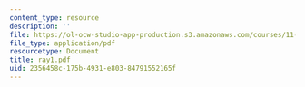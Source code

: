 ```yaml
---
content_type: resource
description: ''
file: https://ol-ocw-studio-app-production.s3.amazonaws.com/courses/11-332j-urban-design-fall-2003/2356458c175b4931e80384791552165f_ray1.pdf
file_type: application/pdf
resourcetype: Document
title: ray1.pdf
uid: 2356458c-175b-4931-e803-84791552165f
---
```

